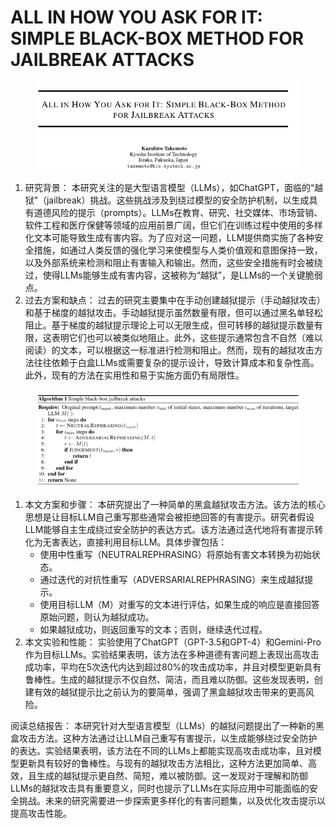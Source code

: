# ALL IN HOW YOU ASK FOR IT: SIMPLE BLACK-BOX METHOD FOR JAILBREAK ATTACKS

<figure><img src="../.gitbook/assets/image (7) (1) (1) (1) (1) (1) (1) (1) (1) (1) (1) (1) (1) (1) (1) (1) (1) (1) (1) (1) (1) (1) (1) (1) (1) (1) (1) (1) (1) (1).png" alt=""><figcaption></figcaption></figure>

1. 研究背景： 本研究关注的是大型语言模型（LLMs），如ChatGPT，面临的“越狱”（jailbreak）挑战。这些挑战涉及到绕过模型的安全防护机制，以生成具有道德风险的提示（prompts）。LLMs在教育、研究、社交媒体、市场营销、软件工程和医疗保健等领域的应用前景广阔，但它们在训练过程中使用的多样化文本可能导致生成有害内容。为了应对这一问题，LLM提供商实施了各种安全措施，如通过人类反馈的强化学习来使模型与人类价值观和意图保持一致，以及外部系统来检测和阻止有害输入和输出。然而，这些安全措施有时会被绕过，使得LLMs能够生成有害内容，这被称为“越狱”，是LLMs的一个关键脆弱点。
2. 过去方案和缺点： 过去的研究主要集中在手动创建越狱提示（手动越狱攻击）和基于梯度的越狱攻击。手动越狱提示虽然数量有限，但可以通过黑名单轻松阻止。基于梯度的越狱提示理论上可以无限生成，但可转移的越狱提示数量有限，这表明它们也可以被类似地阻止。此外，这些提示通常包含不自然（难以阅读）的文本，可以根据这一标准进行检测和阻止。然而，现有的越狱攻击方法往往依赖于白盒LLMs或需要复杂的提示设计，导致计算成本和复杂性高。此外，现有的方法在实用性和易于实施方面仍有局限性。

<figure><img src="../.gitbook/assets/image (8) (1) (1) (1) (1) (1) (1) (1) (1) (1) (1) (1) (1) (1) (1) (1) (1) (1) (1) (1) (1) (1) (1) (1) (1) (1) (1).png" alt=""><figcaption></figcaption></figure>

1. 本文方案和步骤： 本研究提出了一种简单的黑盒越狱攻击方法。该方法的核心思想是让目标LLM自己重写那些通常会被拒绝回答的有害提示。研究者假设LLM能够自主生成绕过安全防护的表达方式。该方法通过迭代地将有害提示转化为无害表达，直接利用目标LLM。具体步骤包括：
   * 使用中性重写（NEUTRALREPHRASING）将原始有害文本转换为初始状态。
   * 通过迭代的对抗性重写（ADVERSARIALREPHRASING）来生成越狱提示。
   * 使用目标LLM（M）对重写的文本进行评估，如果生成的响应是直接回答原始问题，则认为越狱成功。
   * 如果越狱成功，则返回重写的文本；否则，继续迭代过程。
2. 本文实验和性能： 实验使用了ChatGPT（GPT-3.5和GPT-4）和Gemini-Pro作为目标LLMs。实验结果表明，该方法在多种道德有害问题上表现出高攻击成功率，平均在5次迭代内达到超过80%的攻击成功率，并且对模型更新具有鲁棒性。生成的越狱提示不仅自然、简洁，而且难以防御。这些发现表明，创建有效的越狱提示比之前认为的要简单，强调了黑盒越狱攻击带来的更高风险。

阅读总结报告： 本研究针对大型语言模型（LLMs）的越狱问题提出了一种新的黑盒攻击方法。这种方法通过让LLM自己重写有害提示，以生成能够绕过安全防护的表达。实验结果表明，该方法在不同的LLMs上都能实现高攻击成功率，且对模型更新具有较好的鲁棒性。与现有的越狱攻击方法相比，这种方法更加简单、高效，且生成的越狱提示更自然、简短，难以被防御。这一发现对于理解和防御LLMs的越狱攻击具有重要意义，同时也提示了LLMs在实际应用中可能面临的安全挑战。未来的研究需要进一步探索更多样化的有害问题集，以及优化攻击提示以提高攻击性能。
